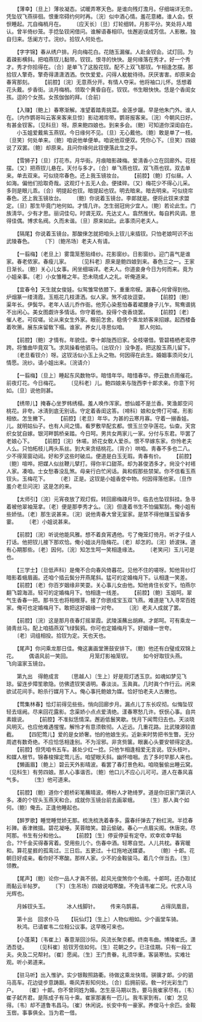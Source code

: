 <!-- { "loadSidebar": true } -->
　　【薄幸】〔旦上〕薄妆凝态。试暖弄寒天色。是谁向残灯澹月。仔细端详无奈。凭坠钗飞燕徘徊。恨重帘碍约何时再。〔浣〕似中酒心情。羞花意緖。谁人会。恹恹睡起。兀自梅梢月在。 
　　〔应天长〕〔旦〕灯轮细转。月影平分。笑处将人暗认。曾半倚纱笼。手捻坠钗闲借问。谁解语春相印。怯邂逅误成芳信。人影散。独自归来。恁阑方寸。浣纱。拾钗人何处也。 

　　【字字锦】春从绣户排。月向梅花白。花随玉漏催。人赴金钗会。试灯回。为着疎影横斜。把咱燕钗儿黏带。钗钗。恨寻的快快。是何缘落在秀才。好一个秀才。秀才你拾得在。〔合〕是单飞了这股花钗。配不上双飞那钗。乍相逢怎摆。那拾钗人擎奇。擎奇得潇潇洒洒。忺忺爱爱。闪得人躭躭待待。厌厌害害。却原来会春宵那刻。 
　　【前腔】〔浣〕无意燕分开。有情人夺采。他将袖口儿怀。恁想着花头戴。步香街。淡月梅梢。领取个黄昏自在。钗钗。书生眼快快。恁是个香闺女孩。逗的个女孩。女孩伽伽的拜。〔合前〕 

　　【入赚】〔鲍上〕春寒渐解。准望着踏靑挑菜。金莲步躧。早是他朱门外。谁人在。〔内作鹦哥叫云客来客来旦惊〕影动湘帘带。鹦哥报客来。〔浣〕今朝风日好。有甚金钗客。〔见科旦〕呀。原来鲍四娘也。到来多会。〔鲍〕可知道你深闺自在。 
　　小玉姐爱戴紫玉燕钗。今日缘何不见。〔旦〕无心戴他。〔鲍〕敢是单了一枝。〔旦笑〕何处单来。〔鲍〕咱说他单便单。咱说他双便双。凭你心下。〔旦笑〕四娘说了双罢。〔鲍〕却原来。且问你缘何此钗便落此生之手。 

　　【雪狮子】〔旦〕灯花市。月华街。月痕暗影疎梅。爱淸香小立在回廊外。花枝摆。〔又〕把燕钗儿悬在。天付与多才。〔合〕单飞燕也钗。双飞燕也钗。双去单来。单去双来。可似绕帘春色。还上我玉镜妆台。 
　　【前腔】〔鲍〕灯似昼。人如海。偏他们拾取奇哉。这观灯十五无人会。便揉碎。〔又〕梅花少不得心儿采。多则是眼儿乖。〔合〕明提起也钗。暗提起也钗。明去暗来。暗去明来。可似绕帘春色。还上我玉镜妆台。 
　　〔鲍〕你说着玉镜台。李郞就是。便将此钗来求盟定。〔旦〕那生毕竟门地何如。才情几许。怎生弱冠尙少宜人。〔鲍〕若论此生。门族淸华。少有才思。丽词佳句。时谓无双。先达丈人。翕然推伏。每自矜风调。思得佳偶。博求名阀。久而未谐。〔旦〕原来如此。此事须问老夫人。 

　　【隔尾】你说着玉镜台。那酸倈怎就把咱头上钗儿来插钗。只怕老娘呵识不出武陵春色。 
　　〔下〕〔鲍吊场〕老夫人有请。 

　　【一翦梅】〔老旦上〕雾霭笼葱贴绛纱。花影窗纱。日影窗纱。迎门喜气是谁家。春老侬家。春瘦儿家。 
　　〔见科老〕原来是鲍四娘到来。春色三之一。王家日渐长。〔鲍〕关心儿女事。闲坐细端详。老夫人。你道妾身今日为何而来。竟为小姐亲事。〔老〕小女雏稚之年。恐未晓成人之礼。听俺道来。 

　　【宜春令】天生就女俊娃。似鸳雏常依膝下。重重帘幙。漏春心何曾得到他。炉烟篆一缕淸霞。玉瓶花几枝潇洒。似人家。煞不成妆逗耍。 
　　【前腔】〔鲍〕渠年长。伊鬓华。老年人话儿乔作衙。他芳心染惹怕春着裙腰身子儿乍。鸳鸯谱挑不出闲心。美女图觑许多情话。你守着他。投得个夜香烧罢。 
　　【前腔】〔老〕催人老。可叹嗟。论从来女生外家。眼前怎舍。稳倩个乘龙娇客来招嫁。起西楼备着吹箫。展东床留敎下榻。谁家。养女儿寻思似咱。 
　　那人何如。 

　　【前腔】〔鲍〕才情有。年貌佳。李十郞陇西旧家。全枝堪借。管碧梧栖老鸾停跨。将雏曲毕竟双飞。求凤操看他驷马。〔出钗介〕没争差。把这股玉燕儿留下。 
　　〔老旦看钗介〕呀。这钗活似小玉上头之物。何因得在此生。婚姻事须问女儿情愿。浣纱。请小姐出来。〔浣请介〕 

　　【一翦梅】〔旦上〕睡起东风数物华。暗惜年华。暗惜春华。停云数点雨催花。前夜灯花。今日梅花。 
　　〔见科老〕儿。鲍四娘来与陇西李十郞求亲。你意下何如。〔旦〕说他则甚。 

　　【绣带儿】掩春心坐罗帏绣榻。羞人唤作浑家。想仙姬不是兰香。笑渔郞空问桃花。非夸。冰淸到底无别话。守定着香闺这答。〔啼科〕娘和女俜仃可嗟。形影相依。怎生撇下。 
　　【前腔】〔老旦〕年华。为甚的云寒月寡。守着一搦香娃。儿。就明姑仙子。也有人间之情。看罗敷早配玄都。恨玉兰空孕莲花。仙查。天宫织女犹自嫁。银河畔鹊桥亲踏。今日呵。男共女两家儿一家。分付与东君。毕罢了老娘心下。 
　　【前腔】〔浣〕休嗟。娇花女敎人爱杀。恨不早嫁东家。你怜老夫人么。只怕柘枝儿两头系丝。到大来贪结桃花。〔背介〕哄咱。靑春不多也二八。少不得笼窗动闼。好和歹这些时破瓜。便道是白玉无瑕。靑春有价。 
　　【前腔】〔鲍〕喧哗。把媒人似丝鞭儿擘打。得你半口甜茶。却为甚俊洒多才。尙没个衬褡人家。凑咱。士女愁春没乱煞。母亲行白忙闲话。眞和假那些禁架。你不信看玉燕钗头。玉梅花下。 
　　〔老〕正是。这钗是小姐香奁中物。何因得落他家。〔旦作羞介老旦问浣〕这是怎的来。 

　　【太师引】〔浣〕元宵夜放了观灯假。转回廊梅疎月华。临去也坠钗斜挂。急寻着被他翠袖笼拿。〔老〕便是那李秀才么。〔浣〕但逢着书生不怕偏絮刮。俺小姐有些娇怯。〔老〕那生说甚来。〔浣〕说他靑春大曾无室家。是禁不得他赚玉留香多霎。 
　　〔老〕小姐说甚来。 

　　【前腔】〔浣〕听说他能风雅。想不着良宵遇他。亏了俺笼灯倚月。听才子佳人打话。他把钗儿接下那欢恰。俺小姐淡月隐梅花。〔老〕却怎的。〔浣〕娇波抹。道有心期那些。〔老〕因何。〔浣〕知怎生呵一笑相逢缘法。 
　　〔老笑问〕玉儿可是也。 

　　【三学士】〔旦低声科〕是俺不合向春风倚暮花。见他不住的嗟呀。知他背纱灯暗影着蛾眉画。还咱个插云鬓分开燕尾斜。猛可的定婚梅月下。认相逢一笑差。 
　　【前腔】〔老〕你百岁姻缘非笑耍。关心事儿女由他。知他肯住长安下。怕燕尔翻飞碧海涯。轻可的定婚梅月下。怕相逢一线差。 
　　【前腔】〔鲍〕玉姐呵。翠气生香春一把。那书生也将相根芽。接了你嵌成宝玉双飞燕。难道是飞入寻常百姓家。俺可也定婚梅月下。敢把这好姻缘一对夸。 
　　〔浣〕老夫人成就了罢。 

　　【前腔】〔浣〕这是那月夜春灯摇翠霞。武陵溪蘸出胡麻。才郞呵。可有乘龙一骑靑丝马。配上咱插燕双飞绿鬓鸦。你可也定婚梅月下。好姻缘一世夸。 
　　〔老〕词组相投。拾钗为定。天也天也。 

　　【尾声】你问乘龙那日佳。俺这裏画堂箫鼓安排下。〔鲍〕他还有白璧成双锦上花。 
　　偶语风前一笑回。　　　　月笼灯影袖笼钗。 
　　如今好取钗头燕。　　　　飞向温家玉镜台。 

　　第九出　得鲍成言 
　　〔思越人〕〔生上〕好是观灯透玉京。如魂如梦见飞琼。留连步障笙歌隐。彷佛遗钗笑语明。春淡淡。玉眞眞。几时眞个作行云。闲来欲试花间手。盼杀行媒月下人。俺心事托鲍娘为媒。恰好怕老夫人古撇也。 

　　【莺集林春】恰灯前得见些些。悄向回廊步月。漏点儿丁东长叹彻。似悔坠钗轻去瑶阙。尽来回花露影。念渠娇小点点爱淸绝。漾春寒愁几许。恹恹心事。自共素娥说。 
　　【前腔】不准拟恁情深。邂逅低鬟笑歇。恍月下闻莺归去也。天淡晓风明灭。也应他难遇惺惺。解怜才有意须敎彻。人近远。几重花路。比武陵源较直截。 
　　【四犯莺儿】爱的是女娇奢。怕的他娘生劣。近新来时势把书生瞥。无分周遮有数奇绝。不应恰恁相逢别。不为淫邪。非贪赀箧。眼裏心头要安顿得定迭。 
　　【前腔】但凭咱书五车。甚处少红一捻。只他乍相逢相爱无言说。钗头枝叶。和媒人根节。锦春梭撺定莺儿舌。咱望眼夭斜。幽怀喑咽。去了多时早那人来也。 
　　【懒画眉】〔鲍上〕碧云天外影晴波。看罢了春灯景色和。咱晓鬟偷出睡云窝。〔见科生〕有劳四娘。那人心事谐否。〔鲍〕他口儿不应心儿可可。道人在春风喜气多。 
　　〔生〕他可道来。 

　　【前腔】〔鲍〕道你个题桥彩笔蘸晴波。傅粉人才艳绮罗。道是你旧家门第识人多。凑的个钗头玉燕天和合。成就你玉镜台前去画翠蛾。 
　　〔生〕那人眞个如何。〔鲍〕俺去。正逢他睡起也。 

　　【醉罗歌】睡觉睡觉娇无那。梳洗梳洗着春多。露春纤弹去了粉红涴。半捻春衫亸。香津微搵。碧花凝唾。芙蓉暗笑。碧云偷破。春心一点眉尖阁。休唐突。尽阿那。书生有分和他么。 
　　【前腔】〔生〕停妥停妥有定夺。欢幸欢幸早黏合。??千金买得春宵着。受用些儿个。伤春中酒。轻寒自觉。人儿共枕。春宵暖和。算花星捱的孤鸾过。三日后。五更过。十红拖地送媒婆。 
　　〔鲍〕十郞。花朝日好成亲。看你好不寒酸。那样人家。少不的金鞍骏马。着几个伴当去。〔生〕领教。 

　　【尾声】〔鲍〕论你一品人才眞不弱。趁风光俊煞你个令阁。十郞呵。还办取拭雨黏云半帖罗。 
　　〔下〕〔生吊场〕四娘说咱寒酸。不免请韦崔二兄。代求人马光辉也。 

　　月姊钗头玉。　　　　冰人线脚针。 
　　传来乌鹊喜。　　　　占得凤凰音。 

　　第十出　回求仆马 
　　【玩仙灯】〔生上〕人物似相如。少个画堂车骑。 
　　秋鸿。已请崔韦二位相公议事。这早晚可来也。 

　　【小蓬莱】〔韦崔上〕春意渐回沙际。风流长聚京都。终南韦曲。博陵崔氏。潇洒吾徒。 
　　〔见科崔〕拾钗芳信如何。〔生〕花朝之夕。已注佳期。只有一段工夫。央及二兄帮衬。〔崔〕愿闻。〔生〕王门贵眷。礼须华重。客装寒怯。实难壮观。听小弟道来。 

　　【驻马听】出入惟驴。实少银鞍照路衢。待做这乘龙快壻。骐骥才郞。少的驷马高车。花边徒步意踌蹰。嘶风弄影知何处。〔合〕后拥前驱。敎一时光彩生门户。 
　　〔崔〕十郞。你不曾同姓为婚。怎生巫马期以吿。要马我崔家尽有。〔韦〕崔子弑齐君。是陈成子有马十乘。崔家那裏有一匹儿。我韦家到有。〔崔〕怎见得。〔韦〕却不道鲁韦昌马。〔崔〕休闲说。长安中有一豪家。养俊马十余匹。金鞍玉辔。事事俱全。当为君一借。 

